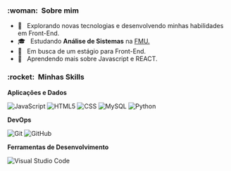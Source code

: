 


<h3> :woman: &nbsp;Sobre mim </h3>

- 🤔 &nbsp; Explorando novas tecnologias e desenvolvendo minhas habilidades em Front-End.
- 🎓 &nbsp; Estudando **Análise de Sistemas** na <a href="link da sua faculdade">FMU.</a>
- 💼 &nbsp; Em busca de um estágio para Front-End.
- 🌱 &nbsp; Aprendendo mais sobre Javascript e REACT.

<h3> :rocket: &nbsp;Minhas Skills </h3>

**Aplicações e Dados**

  ![JavaScript](https://img.shields.io/badge/-JavaScript-333333?style=flat&logo=javascript)
  ![HTML5](https://img.shields.io/badge/-HTML5-333333?style=flat&logo=HTML5)
  ![CSS](https://img.shields.io/badge/-CSS-333333?style=flat&logo=CSS3&logoColor=1572B6)
  ![MySQL](https://img.shields.io/badge/-MySQL-333333?style=flat&logo=mysql)
  ![Python](https://img.shields.io/badge/Python-3776AB?style=for-the-badge&logo=python&logoColor=white)
  

**DevOps**

  ![Git](https://img.shields.io/badge/-Git-333333?style=flat&logo=git)
  ![GitHub](https://img.shields.io/badge/-GitHub-333333?style=flat&logo=github)


**Ferramentas de Desenvolvimento**

  ![Visual Studio Code](https://img.shields.io/badge/-Visual%20Studio%20Code-333333?style=flat&logo=visual-studio-code&logoColor=007ACC)


<br/>




